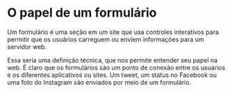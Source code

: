 # O papel de um formulário
Um formulário é uma seção em um site que usa controles interativos para permitir que os usuários carreguem ou enviem informações para um servidor web.

Essa seria uma definição técnica, que nos permite entender seu papel na web. É claro que os formulários são um ponto de conexão entre os usuários e os diferentes aplicativos ou sites. Um tweet, um status no Facebook ou uma foto do Instagram são enviados por meio de um formulário. 